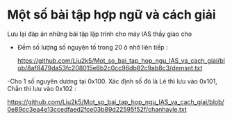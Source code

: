 # Một số bài tập hợp ngữ và cách giải
Lưu lại đáp án những bài tập lập trình cho máy IAS thầy giao cho

- Đếm số lượng số nguyên tố trong 20 ô nhớ liên tiếp :
  
  https://github.com/Liu2k5/Mot_so_bai_tap_hop_ngu_IAS_va_cach_giai/blob/8af8479da53fc208015e6b2c0cc96db82c9ab8c3/demsnt.txt
  
-Cho 1 số nguyên dương tại 0x100. Xác định số đó là Lẻ thì lưu vào 0x101, Chẵn thì lưu vào 0x102 :

  https://github.com/Liu2k5/Mot_so_bai_tap_hop_ngu_IAS_va_cach_giai/blob/0e89cc3ea4e13ccedfaed2fce03b89d22595f52f/chanhayle.txt
